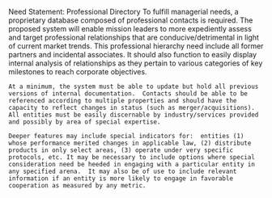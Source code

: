 Need Statement: Professional Directory
	To fulfill managerial needs, a proprietary database composed of professional contacts is required.  The proposed system will enable mission leaders to more expediently assess and target professional relationships that are conducive/detrimental in light of current market trends.  This professional hierarchy need include all former partners and incidental associates.  It should also function to easily display internal analysis of relationships as they pertain to various categories of key milestones to reach corporate objectives.

	At a minimum, the system must be able to update but hold all previous versions of internal documentation.  Contacts should be able to be referenced according to multiple properties and should have the capacity to reflect changes in status (such as merger/acquisitions).  All entities must be easily discernable by industry/services provided and possibly by area of special expertise.
	
	Deeper features may include special indicators for:  entities (1) whose performance merited changes in applicable law, (2) distribute products in only select areas, (3) operate under very specific protocols, etc. It may be necessary to include options where special consideration need be heeded in engaging with a particular entity in any specified arena.  It may also be of use to include relevant information if an entity is more likely to engage in favorable cooperation as measured by any metric.
